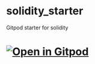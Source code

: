 # solidity_starter
Gitpod starter for solidity

# [![Open in Gitpod](https://gitpod.io/button/open-in-gitpod.svg)](https://gitpod.io/#https://github.com/rgottleber/solidity_starter)